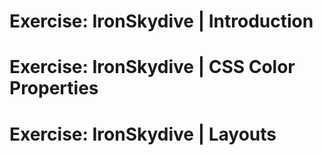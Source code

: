 # Exercise: IronSkydive | Introduction
# Exercise: IronSkydive | CSS Color Properties
# Exercise: IronSkydive | Layouts
